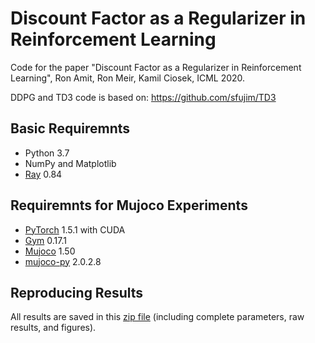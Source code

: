 # Discount Factor as a Regularizer in Reinforcement Learning

Code for the paper "Discount Factor as a Regularizer in Reinforcement Learning", Ron Amit, Ron Meir, Kamil Ciosek, ICML 2020.


DDPG and TD3 code is based on: https://github.com/sfujim/TD3

## Basic Requiremnts

- Python 3.7
- NumPy and Matplotlib
- [Ray](https://docs.ray.io/en/master/index.html)   0.84

## Requiremnts for Mujoco Experiments

- [PyTorch](http://pytorch.org)  1.5.1 with CUDA
- [Gym](https://gym.openai.com/) 0.17.1
- [Mujoco](http://mujoco.org/) 1.50 
- [mujoco-py](https://github.com/openai/mujoco-py) 2.0.2.8


## Reproducing Results
All results are saved in this [zip file](https://drive.google.com/file/d/1Z-qs_AdvhfGdFsEa1NCbkZUtGGg5ShEW/view?usp=sharing) (including complete parameters, raw results, and figures).



